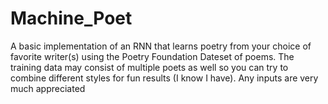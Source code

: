 # Machine_Poet
A basic implementation of an RNN that learns poetry from your choice of favorite writer(s) using the Poetry Foundation Dateset of poems. The training data may consist of multiple poets as well so you can try to combine different styles for fun results (I know I have). Any inputs are very much appreciated
